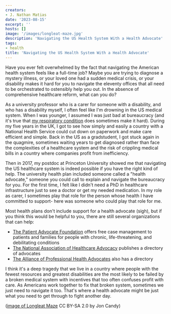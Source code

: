 ```yaml
---
creators:
- J. Nathan Matias
date: '2023-08-15'
excerpt: ''
hosts: []
image: '/images/longleat-maze.jpg'
description: 'Navigating the US Health System With a Health Advocate'
tags:
- health
title: 'Navigating the US Health System With a Health Advocate'
---
```


Have you ever felt overwhelmed by the fact that navigating the American health system feels like a full-time job? Maybe you are trying to diagnose a mystery illness, or your loved one had a sudden medical crisis, or your disability makes it hard for you to navigate the eleventy offices that all need to be orchestrated to ostensibly help you out. In the absence of comprehensive healthcare reform, what can you do?

As a university professor who is a carer for someone with a disability, and who has a disability myself, I often feel like I'm drowning in the US medical system. When I was younger, I assumed I was just bad at bureaucracy (and it's true that [my respiratory condition](https://natematias.com/portfolio/2021-06-06-ithaca-allergies/) does sometimes make it hard). During my five years in the UK, I got to see how simply and easily a country with a National Health Service could cut down on paperwork and make care efficient and simple. Back in the US as a gradstudent, I got stuck again in the quagmire, sometimes waiting years to get diagnosed rather than face the complexities of a healthcare system and the risk of crippling medical bills in a country where companies profit from inefficiency.

Then in 2017, my postdoc at Princeton University showed me that navigating the US healthcare system is indeed possible if you have the right kind of help. The university health plan included someone called a "health advocate," someone you could call to explain and navigate the bureaucracy for you. For the first time, I felt like I didn't need a PhD in healthcare infrastructure just to see a doctor or get my needed medication. In my role as carer, I sometimes play that role for the person whose health I have committed to support- here was someone who could play that role for me.

Most health plans don't include support for a health advocate (sigh), but if you think this would be helpful to you, there are still several organizations that can help:

- [The Patient Advocate Foundation](https://www.patientadvocate.org/connect-with-services/case-management-services-and-medcarelines/) offers free case management to patients and families for people with chronic, life-threatening, and debilitating conditions 
- [The National Association of Healthcare Advocacy](https://nahac.com/directory-of-advocates#!directory) publishes a directory of advocates
- [The Alliance of Professional Health Advocates](https://aphadvocates.org/) also has a directory

I think it's a deep tragedy that we live in a country where people with the fewest resources and greatest disabilities are the most likely to be failed by a broken medical system with incentives that too often confuses profit with care. As Americans work together to fix that broken system, sometimes we just need to navigate it too. That's where a health advocate might be just what you need to get through to fight another day.

([image of Longleat Maze](https://www.flickr.com/photos/joncandy/3755718285) CC BY-SA 2.0 by Jon Candy)
